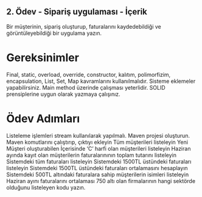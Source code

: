 ## 2. Ödev - Sipariş uygulaması - İçerik

Bir müşterinin, sipariş oluşturup, faturalarını kaydedebildiği ve görüntüleyebildiği bir uygulama yazın. 
# Gereksinimler
Final, static, overload, override, constructor, kalıtım, polimorfizim, encapsulation, List, Set, Map kavramlarını kullanılmalıdır. 
Sisteme eklemeler yapabilirsiniz.
Main method üzerinde çalışması yeterlidir. 
SOLID prensiplerine uygun olarak yazmaya çalışınız. 
# Ödev Adımları
Listeleme işlemleri stream kullanılarak yapılmalı.
Maven projesi oluşturun.
Maven komutlarını çalıştırıp, çıktıyı ekleyin
Tüm müşterileri listeleyin 
Yeni Müşteri oluşturabilen
İçerisinde ‘C’ harfi olan müşterileri listeleyin
Haziran ayında kayıt olan müşterilerin faturalarınının toplam tutarını listeleyin
Sistemdeki tüm faturaları listeleyin
Sistemdeki 1500TL üstündeki faturaları listeleyin
Sistemdeki 1500TL üstündeki faturaları ortalamasını hesaplayın
Sistemdeki 500TL altındaki faturalara sahip müşterilerin isimleri listeleyin
Haziran ayını faturalarını ortalaması 750 altı olan firmalarının hangi sektörde olduğunu listeleyen kodu yazın.
